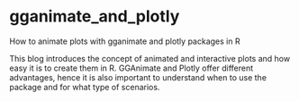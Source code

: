 # gganimate_and_plotly
How to animate plots with gganimate and plotly packages in R

This blog introduces the concept of animated and interactive plots and how easy it is to create them in R. GGAnimate and Plotly offer different advantages, hence it is also important to understand when to use the package and for what type of scenarios.
